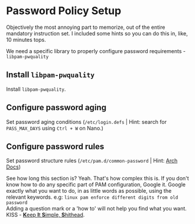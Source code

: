 # Password Policy Setup

Objectively the most annoying part to memorize, out of the entire mandatory instruction set. I included some hints so you can do this in, like, 10 minutes tops.

We need a specific library to properly configure password requirements - `libpam-pwquality`
## Install `libpam-pwquality`

Install `libpam-pwquality`.

## Configure password aging

Set password aging conditions (`/etc/login.defs` | Hint: search for `PASS_MAX_DAYS` using `Ctrl + W` on Nano.)

## Configure password rules
Set password structure rules (`/etc/pam.d/common-password` | Hint: [Arch Docs](https://wiki.archlinux.org/title/PAM))

See how long this section is? Yeah. That's how complex this is. If you don't know how to do any specific part of PAM configuration, Google it. Google exactly what you want to do, in as little words as possible, using the relevant keywords. e.g: `linux pam enforce different digits from old password`
<br>
Adding a question mark or a 'how to' will not help you find what you want. KISS - <u>**K**eep **I**t **S**imple, **S**hithead</u>.